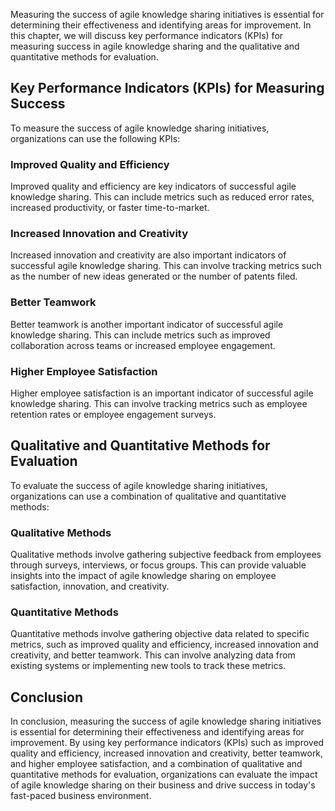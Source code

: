 
Measuring the success of agile knowledge sharing initiatives is essential for determining their effectiveness and identifying areas for improvement. In this chapter, we will discuss key performance indicators (KPIs) for measuring success in agile knowledge sharing and the qualitative and quantitative methods for evaluation.

Key Performance Indicators (KPIs) for Measuring Success
-------------------------------------------------------

To measure the success of agile knowledge sharing initiatives, organizations can use the following KPIs:

### Improved Quality and Efficiency

Improved quality and efficiency are key indicators of successful agile knowledge sharing. This can include metrics such as reduced error rates, increased productivity, or faster time-to-market.

### Increased Innovation and Creativity

Increased innovation and creativity are also important indicators of successful agile knowledge sharing. This can involve tracking metrics such as the number of new ideas generated or the number of patents filed.

### Better Teamwork

Better teamwork is another important indicator of successful agile knowledge sharing. This can include metrics such as improved collaboration across teams or increased employee engagement.

### Higher Employee Satisfaction

Higher employee satisfaction is an important indicator of successful agile knowledge sharing. This can involve tracking metrics such as employee retention rates or employee engagement surveys.

Qualitative and Quantitative Methods for Evaluation
---------------------------------------------------

To evaluate the success of agile knowledge sharing initiatives, organizations can use a combination of qualitative and quantitative methods:

### Qualitative Methods

Qualitative methods involve gathering subjective feedback from employees through surveys, interviews, or focus groups. This can provide valuable insights into the impact of agile knowledge sharing on employee satisfaction, innovation, and creativity.

### Quantitative Methods

Quantitative methods involve gathering objective data related to specific metrics, such as improved quality and efficiency, increased innovation and creativity, and better teamwork. This can involve analyzing data from existing systems or implementing new tools to track these metrics.

Conclusion
----------

In conclusion, measuring the success of agile knowledge sharing initiatives is essential for determining their effectiveness and identifying areas for improvement. By using key performance indicators (KPIs) such as improved quality and efficiency, increased innovation and creativity, better teamwork, and higher employee satisfaction, and a combination of qualitative and quantitative methods for evaluation, organizations can evaluate the impact of agile knowledge sharing on their business and drive success in today's fast-paced business environment.
